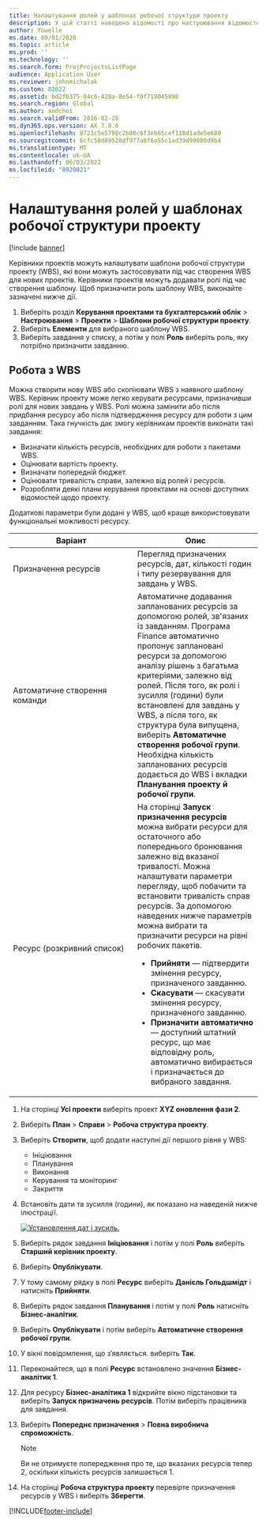 ```yaml
---
title: Налаштування ролей у шаблонах робочої структури проекту
description: У цій статті наведено відомості про настроювання відомостей про роль у шаблонах структури розбивки роботи.
author: Yowelle
ms.date: 09/01/2020
ms.topic: article
ms.prod: ''
ms.technology: ''
ms.search.form: ProjProjectsListPage
audience: Application User
ms.reviewer: johnmichalak
ms.custom: 82022
ms.assetid: bd2fb375-84c6-428a-8e54-f0f719045898
ms.search.region: Global
ms.author: andchoi
ms.search.validFrom: 2016-02-28
ms.dyn365.ops.version: AX 7.0.0
ms.openlocfilehash: 8721c5e5798c2b80c6f3eb65cef118d1ade5e680
ms.sourcegitcommit: 6cfc50d89528df977a8f6a55c1ad39d99800d9b4
ms.translationtype: MT
ms.contentlocale: uk-UA
ms.lasthandoff: 06/03/2022
ms.locfileid: "8920821"
---
```

# <a name="set-up-roles-on-work-breakdown-structure-templates"></a>Налаштування ролей у шаблонах робочої структури проекту

[!include [banner](../includes/banner.md)]

Керівники проектів можуть налаштувати шаблони робочої структури проекту (WBS), які вони можуть застосовувати під час створення WBS для нових проектів. Керівники проектів можуть додавати ролі під час створення шаблону. Щоб призначити роль шаблону WBS, виконайте зазначені нижче дії.

1. Виберіть розділ **Керування проектами та бухгалтерський облік** > **Настроювання** > **Проекти** > **Шаблони робочої структури проекту**.
2. Виберіть **Елементи** для вибраного шаблону WBS.
3. Виберіть завдання у списку, а потім у полі **Роль** виберіть роль, яку потрібно призначити завданню.

## <a name="work-with-a-wbs"></a>Робота з WBS

Можна створити нову WBS або скопіювати WBS з наявного шаблону WBS. Керівник проекту може легко керувати ресурсами, призначивши ролі для нових завдань у WBS. Ролі можна замінити або після придбання ресурсу або після підтвердження ресурсу для роботи з цим завданням. Така гнучкість дає змогу керівникам проектів виконати такі завдання:

- Визначати кількість ресурсів, необхідних для роботи з пакетами WBS.
- Оцінювати вартість проекту.
- Визначати попередній бюджет.
- Оцінювати тривалість справи, залежно від ролей і ресурсів.
- Розробляти деякі плани керування проектами на основі доступних відомостей щодо проекту.

Додаткові параметри були додані у WBS, щоб краще використовувати функціональні можливості ресурсу.

<table>
<colgroup>
<col width="50%" />
<col width="50%" />
</colgroup>
<thead>
<tr class="header">
<th>Варіант</th>
<th>Опис</th>
</tr>
</thead>
<tbody>
<tr class="odd">
<td>Призначення ресурсів</td>
<td>Перегляд призначених ресурсів, дат, кількості годин і типу резервування для завдань у WBS.</td>
</tr>
<tr class="even">
<td>Автоматичне створення команди</td>
<td>Автоматичне додавання запланованих ресурсів за допомогою ролей, зв'язаних із завданням. Програма Finance автоматично пропонує заплановані ресурси за допомогою аналізу рішень з багатьма критеріями, залежно від ролей. Після того, як ролі і зусилля (години) були встановлені для завдань у WBS, а після того, як структура була випущена, виберіть <strong>Автоматичне створення робочої групи</strong>. Необхідна кількість запланованих ресурсів додається до WBS і вкладки <strong>Планування проекту й робочої групи</strong>.</td>
</tr>
<tr class="odd">
<td>Ресурс (розкривний список)</td>
<td>На сторінці <strong>Запуск призначення ресурсів</strong> можна вибрати ресурси для остаточного або попереднього бронювання залежно від вказаної тривалості. Можна налаштувати параметри перегляду, щоб побачити та встановити тривалість справ ресурсів. За допомогою наведених нижче параметрів можна вибрати та призначити ресурси на рівні робочих пакетів.
<ul>
<li><strong>Прийняти</strong> — підтвердити змінення ресурсу, призначеного завданню.</li>
<li><strong>Скасувати</strong> — скасувати змінення ресурсу, призначеного завданню.</li>
<li><strong>Призначити автоматично</strong> — доступний штатний ресурс, що має відповідну роль, автоматично вибирається і призначається до вибраного завдання.</li>
</ul></td>
</tr>
</tbody>
</table>

1. На сторінці **Усі проекти** виберіть проект **XYZ оновлення фази 2**.
2. Виберіть **План** > **Справи** > **Робоча структура проекту**.
3. Виберіть **Створити**, щоб додати наступні дії першого рівня у WBS:

    - Ініціювання
    - Планування
    - Виконання
    - Керування та моніторинг
    - Закриття

4. Встановіть дати та зусилля (години), як показано на наведеній нижче ілюстрації.

    [![Установлення дат і зусиль.](./media/projectresourcing10.jpg)](./media/projectresourcing10.jpg)

5. Виберіть рядок завдання **Ініціювання** і потім у полі **Роль** виберіть **Старший керівник проекту**.
6. Виберіть **Опублікувати**.
7. У тому самому рядку в полі **Ресурс** виберіть **Данієль Гольдшмідт** і натисніть **Прийняти**.
8. Виберіть рядок завдання **Планування** і потім у полі **Роль** натисніть **Бізнес-аналітик**.
9. Виберіть **Опублікувати** і потім виберіть **Автоматичне створення робочої групи**.
10. У вікні повідомлення, що з’являється. виберіть **Так**.
11. Переконайтеся, що в полі **Ресурс** встановлено значення **Бізнес-аналітик 1**.
12. Для ресурсу **Бізнес-аналітика 1** відкрийте вікно підстановки та виберіть **Запуск призначень ресурсів**. Потім виберіть працівника для завдання.
13. Виберіть **Попереднє призначення** &gt; **Повна виробнича спроможність**.

    > [!NOTE] 
    > Ви не отримуєте попередження про те, що вказаних ресурсів тепер 2, оскільки кількість ресурсів залишається 1.

14. На сторінці **Робоча структура проекту** перевірте призначення ресурсів у WBS і виберіть **Зберегти**.


[!INCLUDE[footer-include](../includes/footer-banner.md)]
